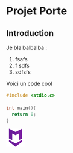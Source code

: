 # Projet Porte

## Introduction
Je blalbalbalba :
1. fsafs
2. f sdfs
3. sdfsfs

Voici un code cool

```c
#include <stdio.c>

int main(){
  return 0;
}
```

![alt text](https://github.com/adam-p/markdown-here/raw/master/src/common/images/icon48.png "Logo Title Text 1")
